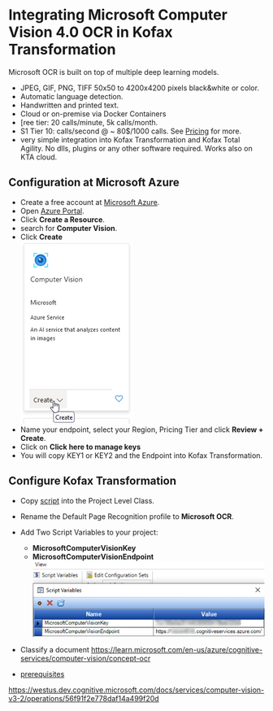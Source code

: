 # Integrating Microsoft Computer Vision 4.0 OCR in Kofax Transformation

Microsoft OCR is built on top of multiple deep learning models.
* JPEG, GIF, PNG, TIFF 50x50 to 4200x4200 pixels black&white or color.
* Automatic language detection.
* Handwritten and printed text.
* Cloud or on-premise via Docker Containers
* [ree tier: 20 calls/minute, 5k calls/month.
* S1 Tier 10: calls/second @ ~ 80$/1000 calls. See [Pricing]((https://azure.microsoft.com/en-gb/pricing/details/cognitive-services/computer-vision/)) for more.
* very simple integration into Kofax Transformation and Kofax Total Agility. No dlls, plugins or any other software required. Works also on KTA cloud.
## Configuration at Microsoft Azure
* Create a free account at [Microsoft Azure](https://azure.microsoft.com).
* Open [Azure Portal](https://portal.azure.com/#home).
* Click **Create a Resource**.
* search for **Computer Vision**.
* Click **Create**  
![Alt text](images/Computer%20Vision%20Create.png)
* Name your endpoint, select your Region, Pricing Tier and click **Review + Create**.
* Click on **Click here to manage keys**
* You will copy KEY1 or KEY2 and the Endpoint into Kofax Transformation.

## Configure Kofax Transformation

* Copy [script](Microsoft%20OCR.vb) into the Project Level Class.
* Rename the Default Page Recognition profile to **Microsoft OCR**.
* Add Two Script Variables to your project: 
    * **MicrosoftComputerVisionKey**
    * **MicrosoftComputerVisionEndpoint**
![Alt text](images/Script%20Variables.png)
* Classify a document
https://learn.microsoft.com/en-us/azure/cognitive-services/computer-vision/concept-ocr




* [prerequisites](https://learn.microsoft.com/en-us/azure/cognitive-services/computer-vision/quickstarts-sdk/image-analysis-client-library?tabs=visual-studio%2C3-2&pivots=programming-language-rest-api#prerequisites)  

https://westus.dev.cognitive.microsoft.com/docs/services/computer-vision-v3-2/operations/56f91f2e778daf14a499f20d
